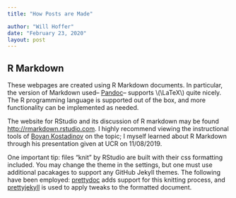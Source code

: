 ```yaml
---
title: "How Posts are Made"

author: "Will Hoffer"
date: "February 23, 2020"
layout: post
---
```



<section class="main-content">
<div id="r-markdown" class="section level2">
<h2>R Markdown</h2>
<p>These webpages are created using R Markdown documents. In particular, the version of Markdown used– <a href="https://pandoc.org/">Pandoc</a>– supports <span class="math inline">\(\LaTeX\)</span> quite nicely. The R programming language is supported out of the box, and more functionality can be implemented as needed.</p>
<p>The website for RStudio and its discussion of R markdown may be found <a href="http://rmarkdown.rstudio.com" class="uri">http://rmarkdown.rstudio.com</a>. I highly recommend viewing the instructional tools of <a href="https://citytech-cuny.academia.edu/BoyanKostadinov/Teaching-Documents">Boyan Kostadinov</a> on the topic; I myself learned about R Markdown through his presentation given at UCR on 11/08/2019.</p>
<p>One important tip: files “knit” by RStudio are built with their css formatting included. You may change the theme in the settings, but one must use additional pacakages to support any GitHub Jekyll themes. The following have been employed: <a href="https://github.com/yixuan/prettydoc/">prettydoc</a> adds support for this knitting process, and <a href="https://github.com/privefl/jekyll-now-r-template">prettyjekyll</a> is used to apply tweaks to the formatted document.</p>
</div>
</section>
